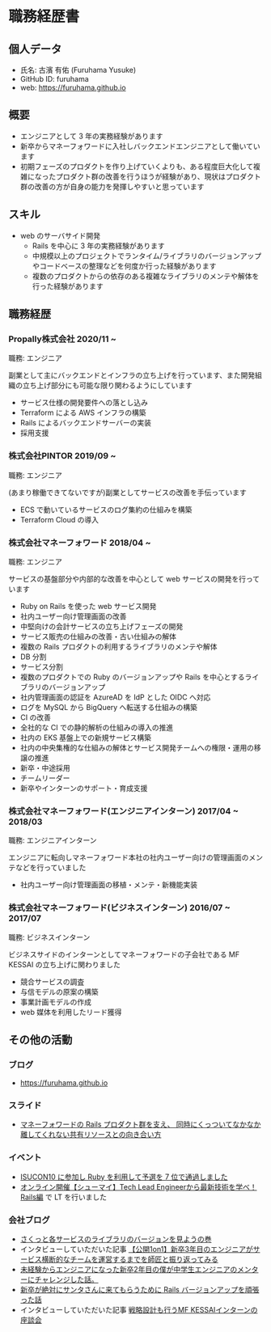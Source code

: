 # 職務経歴書

## 個人データ

- 氏名: 古濱 有佑 (Furuhama Yusuke)
- GitHub ID: furuhama
- web: https://furuhama.github.io

## 概要

- エンジニアとして 3 年の実務経験があります
- 新卒からマネーフォワードに入社しバックエンドエンジニアとして働いています
- 初期フェーズのプロダクトを作り上げていくよりも、ある程度巨大化して複雑になったプロダクト群の改善を行うほうが経験があり、現状はプロダクト群の改善の方が自身の能力を発揮しやすいと思っています

## スキル

- web のサーバサイド開発
    - Rails を中心に 3 年の実務経験があります
    - 中規模以上のプロジェクトでランタイム/ライブラリのバージョンアップやコードベースの整理などを何度か行った経験があります
    - 複数のプロダクトからの依存のある複雑なライブラリのメンテや解体を行った経験があります

## 職務経歴

### Propally株式会社 2020/11 ~

職務: エンジニア

副業として主にバックエンドとインフラの立ち上げを行っています、また開発組織の立ち上げ部分にも可能な限り関わるようにしています

- サービス仕様の開発要件への落とし込み
- Terraform による AWS インフラの構築
- Rails によるバックエンドサーバーの実装
- 採用支援

### 株式会社PINTOR 2019/09 ~

職務: エンジニア

(あまり稼働できてないですが)副業としてサービスの改善を手伝っています

- ECS で動いているサービスのログ集約の仕組みを構築
- Terraform Cloud の導入

### 株式会社マネーフォワード 2018/04 ~

職務: エンジニア

サービスの基盤部分や内部的な改善を中心として web サービスの開発を行っています

- Ruby on Rails を使った web サービス開発
- 社内ユーザー向け管理画面の改善
- 中堅向けの会計サービスの立ち上げフェーズの開発
- サービス販売の仕組みの改善・古い仕組みの解体
- 複数の Rails プロダクトの利用するライブラリのメンテや解体
- DB 分割
- サービス分割
- 複数のプロダクトでの Ruby のバージョンアップや Rails を中心とするライブラリのバージョンアップ
- 社内管理画面の認証を AzureAD を IdP とした OIDC へ対応
- ログを MySQL から BigQuery へ転送する仕組みの構築
- CI の改善
- 全社的な CI での静的解析の仕組みの導入の推進
- 社内の EKS 基盤上での新規サービス構築
- 社内の中央集権的な仕組みの解体とサービス開発チームへの権限・運用の移譲の推進
- 新卒・中途採用
- チームリーダー
- 新卒やインターンのサポート・育成支援

### 株式会社マネーフォワード(エンジニアインターン) 2017/04 ~ 2018/03

職務: エンジニアインターン

エンジニアに転向しマネーフォワード本社の社内ユーザー向けの管理画面のメンテなどを行っていました

- 社内ユーザー向け管理画面の移植・メンテ・新機能実装

### 株式会社マネーフォワード(ビジネスインターン) 2016/07 ~ 2017/07

職務: ビジネスインターン

ビジネスサイドのインターンとしてマネーフォワードの子会社である MF KESSAI の立ち上げに関わりました

- 競合サービスの調査
- 与信モデルの原案の構築
- 事業計画モデルの作成
- web 媒体を利用したリード獲得

## その他の活動

### ブログ

- https://furuhama.github.io

### スライド

- [マネーフォワードの Rails プロダクト群を支え、 同時にくっついてなかなか離してくれない共有リソースとの向き合い方](https://speakerdeck.com/furuhama/manehuowadofalse-rails-purodakutoqun-wozhi-e-tong-shi-nikututuitenakanakali-sitekurenaigong-you-risosutofalsexiang-kihe-ifang)

### イベント

- [ISUCON10 に参加し Ruby を利用して予選を 7 位で通過しました](https://furuhama.github.io/2020/09/13/isucon10-qualify.html)
- [オンライン開催【シューマイ】Tech Lead Engineerから最新技術を学べ！Rails編](https://shuuu-mai.connpass.com/event/191008/) で LT を行いました

### 会社ブログ

- [さくっと各サービスのライブラリのバージョンを見ようの巻](https://moneyforward.com/engineers_blog/2020/12/10/quick-version-check/)
- インタビューしていただいた記事 [【公開1on1】新卒3年目のエンジニアがサービス横断的なチームを運営するまでを師匠と振り返ってみる](https://note.com/keitanaka_mf/n/n054245833e1d)
- [未経験からエンジニアになった新卒2年目の僕が中学生エンジニアのメンターにチャレンジした話。](https://www.wantedly.com/companies/moneyforward/post_articles/166537)
- [新卒が絶対にサンタさんに来てもらうために Rails バージョンアップを頑張った話](https://moneyforward.com/engineers_blog/2018/12/11/rails-version-up/)
- インタビューしていただいた記事 [戦略設計も行うMF KESSAIインターンの座談会](https://www.wantedly.com/companies/moneyforward/post_articles/71801)
